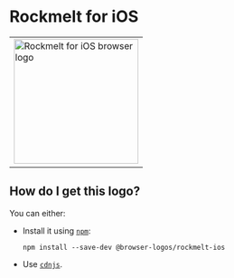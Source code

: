 # Rockmelt for iOS

<table>
    <tr height=230>
        <td>
            <a href="https://github.com/alrra/browser-logos/tree/53b633e26e2cf6a536d2d76451181f348cd45de3/src/archive/rockmelt-ios">
                <img width=220 src="https://raw.githubusercontent.com/alrra/browser-logos/53b633e26e2cf6a536d2d76451181f348cd45de3/src/archive/rockmelt-ios/rockmelt-ios_512x512.png" alt="Rockmelt for iOS browser logo">
            </a>
        </td>
    </tr>
</table>

## How do I get this logo?

You can either:

* Install it using [`npm`][npm]:

  `npm install --save-dev @browser-logos/rockmelt-ios`

* Use [`cdnjs`][cdnjs].

<!-- Link labels: -->

[cdnjs]: https://cdnjs.com/libraries/browser-logos
[npm]: https://www.npmjs.com/
